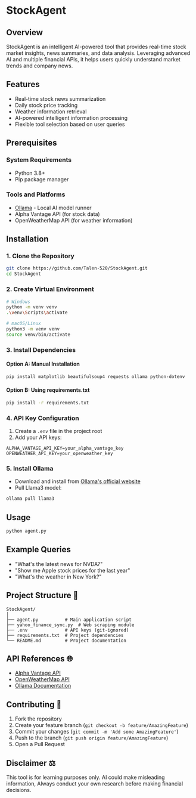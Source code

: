 # StockAgent 

## Overview
StockAgent is an intelligent AI-powered tool that provides real-time stock market insights, news summaries, and data analysis. Leveraging advanced AI and multiple financial APIs, it helps users quickly understand market trends and company news.

## Features 
- Real-time stock news summarization
- Daily stock price tracking
- Weather information retrieval
- AI-powered intelligent information processing
- Flexible tool selection based on user queries

## Prerequisites 

### System Requirements
- Python 3.8+
- Pip package manager

### Tools and Platforms
- [Ollama](https://ollama.com/) - Local AI model runner
- Alpha Vantage API (for stock data)
- OpenWeatherMap API (for weather information)

## Installation 

### 1. Clone the Repository
```bash
git clone https://github.com/Talen-520/StockAgent.git
cd StockAgent
```

### 2. Create Virtual Environment
```bash
# Windows
python -m venv venv
.\venv\Scripts\activate

# macOS/Linux
python3 -m venv venv
source venv/bin/activate
```

### 3. Install Dependencies

#### Option A: Manual Installation
```bash
pip install matplotlib beautifulsoup4 requests ollama python-dotenv
```

#### Option B: Using requirements.txt
```bash
pip install -r requirements.txt
```

### 4. API Key Configuration
1. Create a `.env` file in the project root
2. Add your API keys:
```
ALPHA_VANTAGE_API_KEY=your_alpha_vantage_key
OPENWEATHER_API_KEY=your_openweather_key
```

### 5. Install Ollama
- Download and install from [Ollama's official website](https://ollama.com/)
- Pull Llama3 model:
```bash
ollama pull llama3
```

## Usage 
```bash
python agent.py
```

## Example Queries 
- "What's the latest news for NVDA?"
- "Show me Apple stock prices for the last year"
- "What's the weather in New York?"

## Project Structure 📂
```
StockAgent/
│
├── agent.py          # Main application script
├── yahoo_finance_sync.py  # Web scraping module
├── .env              # API keys (git-ignored)
├── requirements.txt  # Project dependencies
└── README.md         # Project documentation
```

## API References 🌐
- [Alpha Vantage API](https://www.alphavantage.co/documentation/)
- [OpenWeatherMap API](https://openweathermap.org/api)
- [Ollama Documentation](https://github.com/ollama/ollama)

## Contributing 🤝
1. Fork the repository
2. Create your feature branch (`git checkout -b feature/AmazingFeature`)
3. Commit your changes (`git commit -m 'Add some AmazingFeature'`)
4. Push to the branch (`git push origin feature/AmazingFeature`)
5. Open a Pull Request

## Disclaimer ⚖️
This tool is for learning purposes only. AI could make misleading information, Always conduct your own research before making financial decisions.
